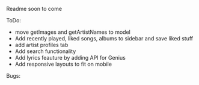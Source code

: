 Readme soon to come

ToDo:
- move getImages and getArtistNames to model
- Add recently played, liked songs, albums to sidebar and save liked stuff
- add artist profiles tab
- Add search functionality
- Add lyrics feauture by adding API for Genius
- Add responsive layouts to fit on mobile

Bugs: